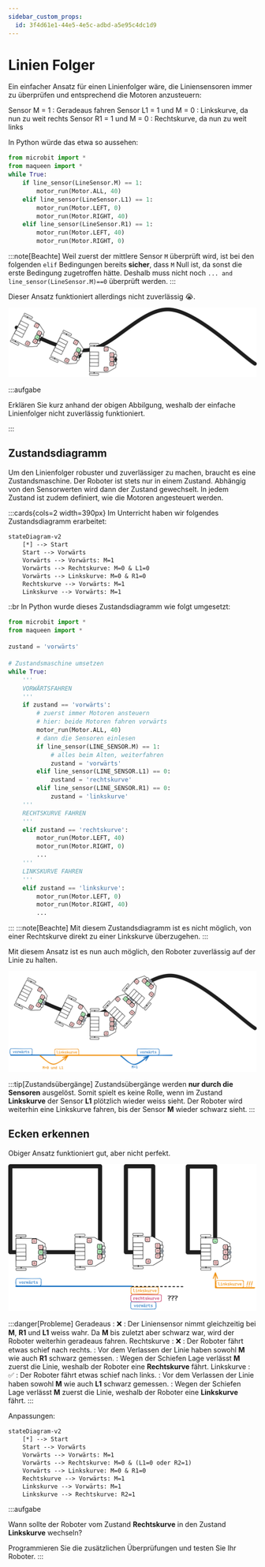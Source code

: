 ```yaml
---
sidebar_custom_props:
  id: 3f4d61e1-44e5-4e5c-adbd-a5e95c4dc1d9
---
```

# Linien Folger

Ein einfacher Ansatz für einen Linienfolger wäre, die Liniensensoren immer zu überprüfen und entsprechend die Motoren anzusteuern:

Sensor M = 1
: Geradeaus fahren
Sensor L1 = 1 und M = 0
: Linkskurve, da nun zu weit rechts
Sensor R1 = 1 und M = 0
: Rechtskurve, da nun zu weit links

In Python würde das etwa so aussehen:

```python
from microbit import *
from maqueen import *
while True:
    if line_sensor(LineSensor.M) == 1:
        motor_run(Motor.ALL, 40)
    elif line_sensor(LineSensor.L1) == 1:
        motor_run(Motor.LEFT, 0)
        motor_run(Motor.RIGHT, 40)
    elif line_sensor(LineSensor.R1) == 1:
        motor_run(Motor.LEFT, 40)
        motor_run(Motor.RIGHT, 0)
```
:::note[Beachte]
Weil zuerst der mittlere Sensor `M` überprüft wird, ist bei den folgenden `elif` Bedingungen bereits **sicher**, dass `M` Null ist, da sonst die erste Bedingung zugetroffen hätte. Deshalb muss nicht noch `... and line_sensor(LineSensor.M)==0` überprüft werden.
:::

Dieser Ansatz funktioniert allerdings nicht zuverlässig 😭.

![Problem des einfachen Linienfolgers](./images/maqueen-line-sensor-why-state.png)

:::aufgabe
<Answer type="state" webKey="f666e93e-fb45-453d-90bd-a1489dacefea" />

Erklären Sie kurz anhand der obigen Abbilgung, weshalb der einfache Linienfolger nicht zuverlässig funktioniert.

<Answer type="text" webKey="176cf1ac-a450-40f6-a4e2-35688a6c3a1e" />
::: 

## Zustandsdiagramm
Um den Linienfolger robuster und zuverlässiger zu machen, braucht es eine Zustandsmaschine. Der Roboter ist stets nur in einem Zustand. Abhängig von den Sensorwerten wird dann der Zustand gewechselt. In jedem Zustand ist zudem definiert, wie die Motoren angesteuert werden.


:::cards{cols=2 width=390px}
Im Unterricht haben wir folgendes Zustandsdiagramm erarbeitet:
```mermaid
stateDiagram-v2
    [*] --> Start
    Start --> Vorwärts
    Vorwärts --> Vorwärts: M=1
    Vorwärts --> Rechtskurve: M=0 & L1=0
    Vorwärts --> Linkskurve: M=0 & R1=0
    Rechtskurve --> Vorwärts: M=1
    Linkskurve --> Vorwärts: M=1
```
::br
In Python wurde dieses Zustandsdiagramm wie folgt umgesetzt:

```python
from microbit import *
from maqueen import *

zustand = 'vorwärts'

# Zustandsmaschine umsetzen
while True:
    '''
    VORWÄRTSFAHREN
    '''
    if zustand == 'vorwärts':
        # zuerst immer Motoren ansteuern
        # hier: beide Motoren fahren vorwärts
        motor_run(Motor.ALL, 40)
        # dann die Sensoren einlesen
        if line_sensor(LINE_SENSOR.M) == 1:
            # alles beim Alten, weiterfahren
            zustand = 'vorwärts'
        elif line_sensor(LINE_SENSOR.L1) == 0:
            zustand = 'rechtskurve'
        elif line_sensor(LINE_SENSOR.R1) == 0:
            zustand = 'linkskurve'
    '''
    RECHTSKURVE FAHREN
    '''
    elif zustand == 'rechtskurve':
        motor_run(Motor.LEFT, 40)
        motor_run(Motor.RIGHT, 0)
        ...
    '''
    LINKSKURVE FAHREN
    '''
    elif zustand == 'linkskurve':
        motor_run(Motor.LEFT, 0)
        motor_run(Motor.RIGHT, 40)
        ...
```
:::
:::note[Beachte]
Mit diesem Zustandsdiagramm ist es nicht möglich, von einer Rechtskurve direkt zu einer Linkskurve überzugehen.
:::

Mit diesem Ansatz ist es nun auch möglich, den Roboter zuverlässig auf der Linie zu halten.

![](./images/maqueen-line-sensor-with-state.png)

:::tip[Zustandsübergänge]
Zustandsübergänge werden **nur durch die Sensoren** ausgelöst. Somit spielt es keine Rolle, wenn im Zustand __Linkskurve__ der Sensor __L1__ plötzlich wieder weiss sieht. Der Roboter wird weiterhin eine Linkskurve fahren, bis der Sensor __M__ wieder schwarz sieht.
:::

## Ecken erkennen

Obiger Ansatz funktioniert gut, aber nicht perfekt.

![](./images/maqueen-line-sensor-rectangle.png)

:::danger[Probleme]
Geradeaus
: ❌
: Der Liniensensor nimmt gleichzeitig bei __M__, __R1__ und __L1__ weiss wahr. Da __M__ bis zuletzt aber schwarz war, wird der Roboter weiterhin geradeaus fahren.
Rechtskurve
: ❌ 
: Der Roboter fährt etwas schief nach rechts. 
: Vor dem Verlassen der Linie haben sowohl __M__ wie auch __R1__ schwarz gemessen. 
: Wegen der Schiefen Lage verlässt __M__ zuerst die Linie, weshalb der Roboter eine **Rechtskurve** fährt.
Linkskurve
: ✅
: Der Roboter fährt etwas schief nach links.
: Vor dem Verlassen der Linie haben sowohl __M__ wie auch __L1__ schwarz gemessen.
: Wegen der Schiefen Lage verlässt __M__ zuerst die Linie, weshalb der Roboter eine **Linkskurve** fährt.
:::

Anpassungen:


```mermaid
stateDiagram-v2
    [*] --> Start
    Start --> Vorwärts
    Vorwärts --> Vorwärts: M=1
    Vorwärts --> Rechtskurve: M=0 & (L1=0 oder R2=1)
    Vorwärts --> Linkskurve: M=0 & R1=0
    Rechtskurve --> Vorwärts: M=1
    Linkskurve --> Vorwärts: M=1
    Linkskurve --> Rechtskurve: R2=1
```

:::aufgabe
<Answer type="state" webKey="b7442dd1-cb2f-4dfd-8396-01540ad13b61" />

Wann sollte der Roboter vom Zustand __Rechtskurve__ in den Zustand __Linkskurve__ wechseln?

<Answer type="text" webKey="01b8449e-61b4-4f28-9839-f2587ca6a2a3" />

Programmieren Sie die zusätzlichen Überprüfungen und testen Sie Ihr Roboter.
:::